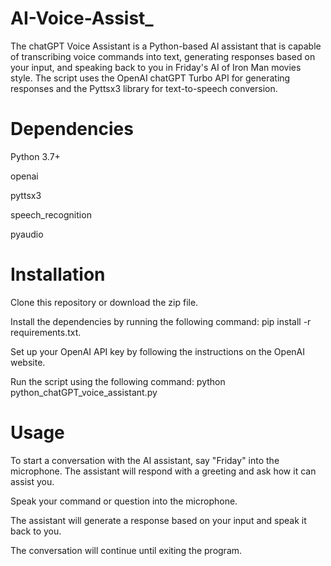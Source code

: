 # AI-Voice-Assist_

The chatGPT Voice Assistant is a Python-based AI assistant that is capable of transcribing voice commands into text, generating responses based on your input, and speaking back to you in Friday's AI of Iron Man movies style. The script uses the OpenAI chatGPT Turbo API for generating responses and the Pyttsx3 library for text-to-speech conversion.

# Dependencies
Python 3.7+

openai

pyttsx3

speech_recognition

pyaudio

# Installation
Clone this repository or download the zip file.

Install the dependencies by running the following command: pip install -r requirements.txt.

Set up your OpenAI API key by following the instructions on the OpenAI website.

Run the script using the following command: python python_chatGPT_voice_assistant.py 


# Usage
To start a conversation with the AI assistant, say "Friday" into the microphone. The assistant will respond with a greeting and ask how it can assist you.

Speak your command or question into the microphone.

The assistant will generate a response based on your input and speak it back to you.

The conversation will continue until exiting the program.
